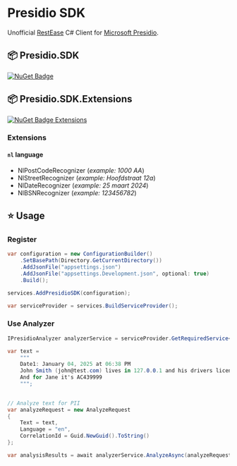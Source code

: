 ﻿# Presidio SDK
Unofficial [RestEase](https://github.com/canton7/RestEase) C# Client for [Microsoft Presidio](https://microsoft.github.io).

## 📦 Presidio.SDK
[![NuGet Badge](https://img.shields.io/nuget/v/Presidio.SDK)](https://www.nuget.org/packages/Presidio.SDK)<br>

## 📦 Presidio.SDK.Extensions
[![NuGet Badge Extensions](https://img.shields.io/nuget/v/Presidio.SDK.Extensions)](https://www.nuget.org/packages/Presidio.SDK.Extensions)

### Extensions

#### `nl` language 
- NlPostCodeRecognizer (*example: 1000 AA*)
- NlStreetRecognizer (*example: Hoofdstraat 12a*)
- NlDateRecognizer (*example: 25 maart 2024*)
- NlBSNRecognizer (*example: 123456782*)


## ⭐ Usage

### Register

``` c#
var configuration = new ConfigurationBuilder()
    .SetBasePath(Directory.GetCurrentDirectory())
    .AddJsonFile("appsettings.json")
    .AddJsonFile("appsettings.Development.json", optional: true)
    .Build();

services.AddPresidioSDK(configuration);

var serviceProvider = services.BuildServiceProvider();
```

### Use Analyzer

``` c#
IPresidioAnalyzer analyzerService = serviceProvider.GetRequiredService<IPresidioAnalyzer>();

var text =
    """
    Date1: January 04, 2025 at 06:38 PM
    John Smith (john@test.com) lives in 127.0.0.1 and his drivers license is AC432223.
    And for Jane it's AC439999
    """;

       
// Analyze text for PII
var analyzeRequest = new AnalyzeRequest
{
    Text = text,
    Language = "en",
    CorrelationId = Guid.NewGuid().ToString()
};

var analysisResults = await analyzerService.AnalyzeAsync(analyzeRequest, cancellationToken);
```